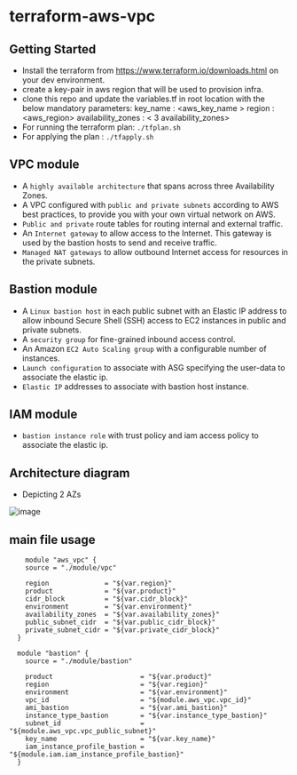 # terraform-aws-vpc

## Getting Started

- Install the terraform from https://www.terraform.io/downloads.html on your dev environment.
- create a key-pair in aws region that will be used to provision infra.
- clone this repo and update the variables.tf in root location with the below mandatory parameters:
    key_name : <aws_key_name >
    region   : <aws_region>
    availability_zones : < 3 availability_zones>
- For running the terraform plan:   `./tfplan.sh`
- For applying the plan         :   `./tfapply.sh`


## VPC module

- A `highly available architecture` that spans across three Availability Zones.
- A VPC configured with `public and private subnets` according to AWS best practices, to provide you with your own virtual network on AWS.
- `Public and private` route tables for routing internal and external traffic.
- An `Internet gateway` to allow access to the Internet. This gateway is used by the bastion hosts to send and receive traffic.
- `Managed NAT gateways` to allow outbound Internet access for resources in the private subnets.

## Bastion module

- A `Linux bastion host` in each public subnet with an Elastic IP address to allow inbound Secure Shell (SSH) access to EC2 instances in public and private subnets.
- A `security group` for fine-grained inbound access control.
- An Amazon `EC2 Auto Scaling group` with a configurable number of instances.
- `Launch configuration` to associate with ASG specifying the user-data to associate the elastic ip.
- `Elastic IP` addresses to associate with bastion host instance.

## IAM module

- `bastion instance role` with trust policy and iam access policy to associate the elastic ip.

## Architecture diagram
* Depicting 2 AZs

![image](https://user-images.githubusercontent.com/11966883/29213723-25a0aa38-7ec2-11e7-8c96-9791d83b5700.png)

## main file usage

```hcl
    module "aws_vpc" {
    source = "./module/vpc"

    region              = "${var.region}"
    product             = "${var.product}"
    cidr_block          = "${var.cidr_block}"
    environment         = "${var.environment}"
    availability_zones  = "${var.availability_zones}"
    public_subnet_cidr  = "${var.public_cidr_block}"
    private_subnet_cidr = "${var.private_cidr_block}"
  }

  module "bastion" {
    source = "./module/bastion"

    product                      = "${var.product}"
    region                       = "${var.region}"
    environment                  = "${var.environment}"
    vpc_id                       = "${module.aws_vpc.vpc_id}"
    ami_bastion                  = "${var.ami_bastion}"
    instance_type_bastion        = "${var.instance_type_bastion}"
    subnet_id                    = "${module.aws_vpc.vpc_public_subnet}"
    key_name                     = "${var.key_name}"
    iam_instance_profile_bastion = "${module.iam.iam_instance_profile_bastion}"
  }
```
